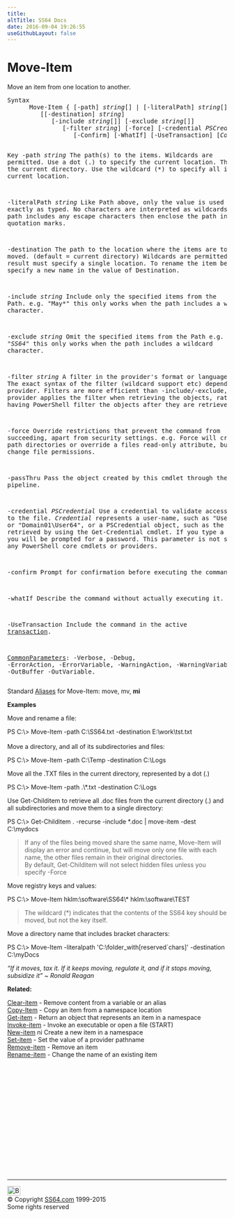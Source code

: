 ```yaml
---
title:
altTitle: SS64 Docs
date: 2016-09-04 19:26:55
useGithubLayout: false
---
```

<!-- #BeginLibraryItem "/Library/head_ps.lbi" --><!-- #EndLibraryItem --><h1>Move-Item</h1> 
<p>Move an item from one location to another.</p>
<pre>Syntax
      Move-Item { [-path] <i>string</i>[] | [-literalPath] <i>string</i>[] }
         [[-destination] <i>string</i>] 
            [-include <i>string</i>[]] [-exclude <i>string</i>[]]
               [-filter <i>string</i>] [-force] [-credential <i>PSCredential</i>] [-PassThru] 
                  [-Confirm] [-WhatIf] [-UseTransaction] [<i>CommonParameters</i>]

Key
   -path <i>string</i>
       The path(s) to the items. Wildcards are permitted.
       Use a dot (.) to specify the current location. The default is the current directory.
       Use the wildcard (*) to specify all items in the current location.

   -literalPath <i>string</i>
       Like Path above, only the value is used exactly as typed.
       No characters are interpreted as wildcards. If the path includes any
       escape characters then enclose the path in single quotation marks.

   -destination 
       The path to the location where the items are to be moved.
       (default = current directory)
       Wildcards are permitted, but the result must specify a single location.
       To rename the item being moved, specify a new name in the value of Destination.
  
   -include <i>string</i>
       Include only the specified items from the Path. e.g. "May*"
       this only works when the path includes a wildcard character.

   -exclude <i>string</i>
       Omit the specified items from the Path e.g. "*SS64*"
       this only works when the path includes a wildcard character.

   -filter <i>string</i>
       A filter in the provider's format or language. 
       The exact syntax of the filter (wildcard support etc) depends on the provider.
       Filters are more efficient than -include/-exclude, because the provider
       applies the filter when retrieving the objects, rather than having 
       PowerShell filter the objects after they are retrieved.

   -force
       Override restrictions that prevent the command from succeeding, apart
       from security settings. e.g. Force will create file path directories 
       or override a files read-only attribute, but will not change file permissions.

   -passThru
       Pass the object created by this cmdlet through the pipeline.

   -credential <i>PSCredential</i>
       Use a credential to validate access to the file. <i>Credential</i> represents
       a user-name, such as "User01" or "Domain01\User64", or a PSCredential
       object, such as the one retrieved by using the Get-Credential cmdlet.
       If you type a user name, you will be prompted for a password.
       This parameter is not supported by any PowerShell core cmdlets or providers.

   -confirm
       Prompt for confirmation before executing the command.

   -whatIf
       Describe the command without actually executing it.

   -UseTransaction
       Include the command in the active <a href="syntax-transactions.html">transaction</a>.

   <a href="common.html">CommonParameters</a>:
       -Verbose, -Debug, -ErrorAction, -ErrorVariable, -WarningAction, -WarningVariable,
       -OutBuffer -OutVariable.</pre>
<p>
  Standard <a href="get-alias.html">Aliases</a> for Move-Item:<span class="code"> move, mv, <b>mi</b></span></p>
<p><b>Examples</b></p>
<p>Move and rename a file:</p>
<p><span class="code">PS C:\&gt; Move-Item -path C:\SS64.txt -destination E:\work\tst.txt</span><br>
  <br>
  Move a directory, and all of its subdirectories and files:</p>
<p class="code">PS C:\&gt; Move-Item -path C:\Temp -destination C:\Logs</p>
<p>Move all the .TXT files in the current directory, represented by a dot (.) </p>
<p class="code">PS C:\&gt; Move-Item -path .\*.txt -destination C:\Logs</p>
<p>Use Get-Childitem  to retrieve all .doc files from the current directory (.) and all subdirectories and move them to a single directory:</p>
<p class="code">PS C:\&gt; Get-Childitem . -recurse -include *.doc | move-item -dest C:\mydocs</p>
<blockquote>
<p>If any of the files being moved share the same name, Move-Item will display an error and continue, but will move only one file with each name, the other files remain in their original directories.<br>
By default, Get-Childitem will not select hidden files unless you specify <span class="code">-Force</span> </p>
</blockquote>
<p>Move  registry keys and values: </p>
<p class="code">PS C:\&gt; Move-Item hklm:\software\SS64\* hklm:\software\TEST</p>
<blockquote>
<p>The wildcard  (*) indicates that the contents of the SS64 key should be moved, but not the key itself.</p>
</blockquote>
<p>Move a  directory name that includes  bracket characters:</p>
<p class="code">PS C:\&gt; Move-Item -literalpath 'C:\folder_with[reserved`chars]' -destination C:\myDocs </p>
<p class="quote"><i>“If it moves, tax it. If it keeps moving, regulate it, and if it stops moving, subsidize it” ~ Ronald Reagan</i></p>
<p><b>Related:</b></p>
<p>  <a href="clear-item.html">Clear-item</a> - Remove content from a variable or an alias<br>
<a href="copy-item.html">Copy-Item</a> - Copy an item from a namespace location<br>
<a href="get-item.html">Get-item</a> - Return an object that represents an item in a namespace<br>
<a href="invoke-item.html">Invoke-item</a> - Invoke an executable or open a file (START)<br>
<a href="new-item.html">New-item</a> ni Create a new item in a namespace<br>
<a href="set-item.html">Set-item</a> - Set the value of a provider pathname<br>
<a href="remove-item.html">Remove-item</a> - Remove an item<br>
<a href="rename-item.html">Rename-item</a> - Change the name of an existing item</p><!-- #BeginLibraryItem "/Library/foot_ps.lbi" --><p>
<!-- PowerShell300 -->
<ins class="adsbygoogle" style="display:inline-block;width:300px;height:250px" data-ad-client="ca-pub-6140977852749469" data-ad-slot="6253539900"></ins>
<script>
(adsbygoogle = window.adsbygoogle || []).push({});
</script></p>
<hr>
<div id="bl" class="footer"><a href="move-item.html#"><img src="../images/top.png" width="30" height="22" alt="Back to the Top"></a></div>
<div id="br" class="footer, tagline">© Copyright <a href="../index.html">SS64.com</a> 1999-2015<br>
Some rights reserved</div><!-- #EndLibraryItem -->

